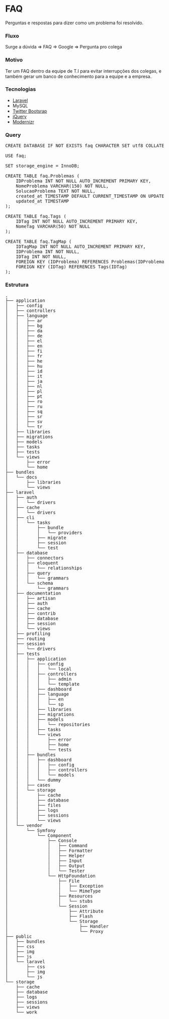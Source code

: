 FAQ
===

Perguntas e respostas para dizer como um problema foi resolvido.

### Fluxo
Surge a dúvida => FAQ => Google => Pergunta pro colega

### Motivo
Ter um FAQ dentro da equipe de T.I para evitar interrupções dos colegas, e também gerar um banco de conhecimento para a equipe e a empresa.

### Tecnologias
* [Laravel](http://laravel.com/)
* MySQL
* [Twitter Bootsrap](http://twitter.github.io/bootstrap/)
* [jQuery](http://jquery.com)
* [Modernizr](http://modernizr.com/)

### Query
<pre>
CREATE DATABASE IF NOT EXISTS faq CHARACTER SET utf8 COLLATE utf8_general_ci; 

USE faq;

SET storage_engine = InnoDB;

CREATE TABLE faq.Problemas (
	IDProblema INT NOT NULL AUTO_INCREMENT PRIMARY KEY,
	NomeProblema VARCHAR(150) NOT NULL,
	SolucaoProblema TEXT NOT NULL,
	created_at TIMESTAMP DEFAULT CURRENT_TIMESTAMP ON UPDATE NOW(),
	updated_at TIMESTAMP
);

CREATE TABLE faq.Tags (
	IDTag INT NOT NULL AUTO_INCREMENT PRIMARY KEY,
	NomeTag VARCHAR(50) NOT NULL
);

CREATE TABLE faq.TagMap (
	IDTagMap INT NOT NULL AUTO_INCREMENT PRIMARY KEY,
	IDProblema INT NOT NULL,
	IDTag INT NOT NULL,
	FOREIGN KEY (IDProblema) REFERENCES Problemas(IDProblema),
	FOREIGN KEY (IDTag) REFERENCES Tags(IDTag)
);
</pre>

### Estrutura
<pre>
.
├── application
│   ├── config
│   ├── controllers
│   ├── language
│   │   ├── ar
│   │   ├── bg
│   │   ├── da
│   │   ├── de
│   │   ├── el
│   │   ├── en
│   │   ├── fi
│   │   ├── fr
│   │   ├── he
│   │   ├── hu
│   │   ├── id
│   │   ├── it
│   │   ├── ja
│   │   ├── nl
│   │   ├── pl
│   │   ├── pt
│   │   ├── ro
│   │   ├── ru
│   │   ├── sq
│   │   ├── sr
│   │   ├── sv
│   │   └── tr
│   ├── libraries
│   ├── migrations
│   ├── models
│   ├── tasks
│   ├── tests
│   └── views
│       ├── error
│       └── home
├── bundles
│   └── docs
│       ├── libraries
│       └── views
├── laravel
│   ├── auth
│   │   └── drivers
│   ├── cache
│   │   └── drivers
│   ├── cli
│   │   └── tasks
│   │       ├── bundle
│   │       │   └── providers
│   │       ├── migrate
│   │       ├── session
│   │       └── test
│   ├── database
│   │   ├── connectors
│   │   ├── eloquent
│   │   │   └── relationships
│   │   ├── query
│   │   │   └── grammars
│   │   └── schema
│   │       └── grammars
│   ├── documentation
│   │   ├── artisan
│   │   ├── auth
│   │   ├── cache
│   │   ├── contrib
│   │   ├── database
│   │   ├── session
│   │   └── views
│   ├── profiling
│   ├── routing
│   ├── session
│   │   └── drivers
│   ├── tests
│   │   ├── application
│   │   │   ├── config
│   │   │   │   └── local
│   │   │   ├── controllers
│   │   │   │   ├── admin
│   │   │   │   └── template
│   │   │   ├── dashboard
│   │   │   ├── language
│   │   │   │   ├── en
│   │   │   │   └── sp
│   │   │   ├── libraries
│   │   │   ├── migrations
│   │   │   ├── models
│   │   │   │   └── repositories
│   │   │   ├── tasks
│   │   │   └── views
│   │   │       ├── error
│   │   │       ├── home
│   │   │       └── tests
│   │   ├── bundles
│   │   │   ├── dashboard
│   │   │   │   ├── config
│   │   │   │   ├── controllers
│   │   │   │   └── models
│   │   │   └── dummy
│   │   ├── cases
│   │   └── storage
│   │       ├── cache
│   │       ├── database
│   │       ├── files
│   │       ├── logs
│   │       ├── sessions
│   │       └── views
│   └── vendor
│       └── Symfony
│           └── Component
│               ├── Console
│               │   ├── Command
│               │   ├── Formatter
│               │   ├── Helper
│               │   ├── Input
│               │   ├── Output
│               │   └── Tester
│               └── HttpFoundation
│                   ├── File
│                   │   ├── Exception
│                   │   └── MimeType
│                   ├── Resources
│                   │   └── stubs
│                   └── Session
│                       ├── Attribute
│                       ├── Flash
│                       └── Storage
│                           ├── Handler
│                           └── Proxy
├── public
│   ├── bundles
│   ├── css
│   ├── img
│   ├── js
│   └── laravel
│       ├── css
│       ├── img
│       └── js
└── storage
    ├── cache
    ├── database
    ├── logs
    ├── sessions
    ├── views
    └── work
</pre>
